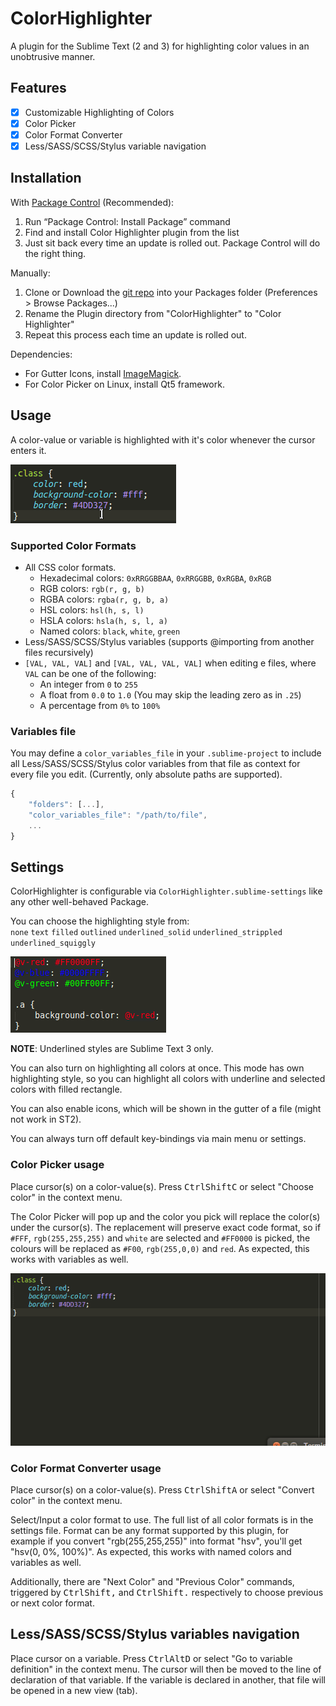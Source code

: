 # ColorHighlighter
A plugin for the Sublime Text (2 and 3) for highlighting color values in an unobtrusive manner.

## Features
 - [x] Customizable Highlighting of Colors
 - [x] Color Picker
 - [x] Color Format Converter
 - [x] Less/SASS/SCSS/Stylus variable navigation

## Installation
With [Package Control][package-control] (Recommended):

1. Run “Package Control: Install Package” command
2. Find and install Color Highlighter plugin from the list
3. Just sit back every time an update is rolled out. Package Control will do the right thing.

Manually:

  1. Clone or Download the [git repo][project-url] into your Packages folder (Preferences > Browse Packages...)
  2. Rename the Plugin directory from "ColorHighlighter" to "Color Highlighter"
  3. Repeat this process each time an update is rolled out.

Dependencies:

  - For Gutter Icons, install [ImageMagick][imagemagick-url].
  - For Color Picker on Linux, install Qt5 framework.

## Usage
A color-value or variable is highlighted with it's color whenever the cursor enters it.

![underline highlighting preview][image-underline-preview]

### Supported Color Formats
  - All CSS color formats.
    - Hexadecimal colors: `0xRRGGBBAA`, `0xRRGGBB`, `0xRGBA`, `0xRGB`
    - RGB colors: `rgb(r, g, b)`
    - RGBA colors: `rgba(r, g, b, a)`
    - HSL colors: `hsl(h, s, l)`
    - HSLA colors: `hsla(h, s, l, a)`
    - Named colors: `black`, `white`, `green`
  - Less/SASS/SCSS/Stylus variables (supports @importing from another files recursively)
  - `[VAL, VAL, VAL]` and `[VAL, VAL, VAL, VAL]` when editing e files, where `VAL` can be one of the following:
    - An integer from `0` to `255`
    - A float from `0.0` to `1.0` (You may skip the leading zero as in `.25`)
    - A percentage from `0%` to `100%`

### Variables file
You may define a `color_variables_file` in your `.sublime-project` to include all Less/SASS/SCSS/Stylus color variables from that file as context for every file you edit. (Currently, only absolute paths are supported).

```js
{
    "folders": [...],
    "color_variables_file": "/path/to/file",
    ...
}
```

## Settings
ColorHighlighter is configurable via `ColorHighlighter.sublime-settings` like any other well-behaved Package.

You can choose the highlighting style from:  
`none` `text` `filled` `outlined` `underlined_solid` `underlined_strippled` `underlined_squiggly` 

![colored text highlighting preview][image-colored-text-preview]

**NOTE**: Underlined styles are Sublime Text 3 only.

You can also turn on highlighting all colors at once. This mode has own highlighting style, so you can highlight all colors with underline and selected colors with filled rectangle.

You can also enable icons, which will be shown in the gutter of a file (might not work in ST2).

You can always turn off default key-bindings via main menu or settings.

### Color Picker usage
Place cursor(s) on a color-value(s). Press <kbd><kbd>Ctrl</kbd><kbd>Shift</kbd><kbd>C</kbd></kbd> or select "Choose color" in the context menu.

The Color Picker will pop up and the color you pick will replace the color(s) under the cursor(s). The replacement will preserve exact code format, so if `#FFF`, `rgb(255,255,255)` and `white` are selected and `#FF0000` is picked, the colours will be replaced as `#F00`, `rgb(255,0,0)` and `red`. As expected, this works with variables as well.

![color picker preview][image-color-picker]

### Color Format Converter usage
Place cursor(s) on a color-value(s). Press <kbd><kbd>Ctrl</kbd><kbd>Shift</kbd><kbd>A</kbd></kbd> or select "Convert color" in the context menu.

Select/Input a color format to use. The full list of all color formats is in the settings file. Format can be any format supported by this plugin, for example if you convert "rgb(255,255,255)" into format "hsv", you'll get "hsv(0, 0%, 100%)". As expected, this works with named colors and variables as well.

Additionally, there are "Next Color" and "Previous Color" commands, triggered by <kbd><kbd>Ctrl</kbd><kbd>Shift</kbd><kbd>,</kbd></kbd> and <kbd><kbd>Ctrl</kbd><kbd>Shift</kbd><kbd>.</kbd></kbd> respectively to choose previous or next color format.

## Less/SASS/SCSS/Stylus variables navigation
Place cursor on a variable. Press <kbd><kbd>Ctrl</kbd><kbd>Alt</kbd><kbd>D</kbd></kbd> or select "Go to variable definition" in the context menu. The cursor will then be moved to the line of declaration of that variable. If the variable is declared in another, that file will be opened in a new view (tab).

 [project-url]: https://github.com/Monnoroch/ColorHighlighter
 [package-control]: https://packagecontrol.io/installation
 [imagemagick-url]: http://www.imagemagick.org/

 [image-color-picker]: images/color-picker.gif
 [image-underline-preview]: images/underline-preview.gif
 [image-colored-text-preview]: images/colored-text-preview.gif
